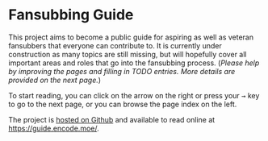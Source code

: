 # Fansubbing Guide

This project aims to become a public guide
for aspiring as well as veteran fansubbers
that everyone can contribute to.
It is currently under construction
as many topics are still missing,
but will hopefully cover all important areas
and roles that go into the fansubbing process.
(*Please help by improving the pages
and filling in TODO entries.
More details are provided on the next page.*)

To start reading,
you can click on the arrow on the right
or press your <kbd>→</kbd> key
to go to the next page,
or you can browse the page index on the left.

The project is [hosted on Github][github]
and available to read online at <https://guide.encode.moe/>.

[github]: https://github.com/Irrational-Encoding-Wizardry/guide.encode.moe/
